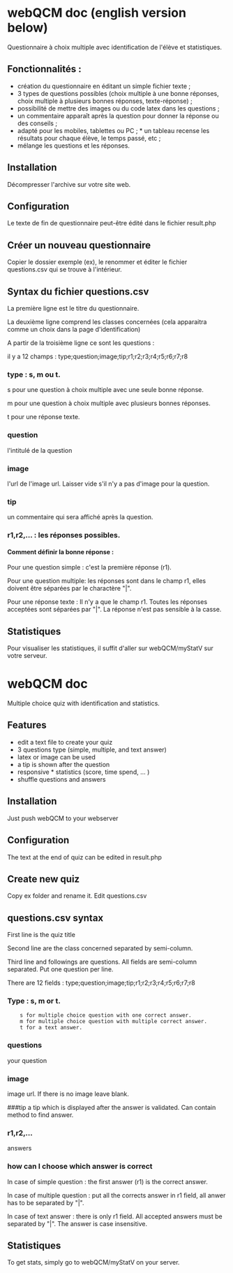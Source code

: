 # webQCM doc (english version below)

Questionnaire à choix multiple avec identification de l'élève et statistiques.

## Fonctionnalités :

* création du questionnaire en éditant un simple fichier texte ;
* 3 types de questions possibles (choix multiple à une bonne réponses, choix multiple à plusieurs bonnes réponses, texte-réponse) ;
* possibilité de mettre des images ou du code latex dans les questions ;
* un commentaire apparaît après la question pour donner la réponse ou des conseils ;
* adapté pour les mobiles, tablettes ou PC ;
* un tableau recense les résultats pour chaque élève, le temps passé, etc ;
* mélange les questions et les réponses.

## Installation

Décompresser l'archive sur votre site web.

## Configuration

Le texte de fin de questionnaire peut-être édité dans le fichier result.php

## Créer un nouveau questionnaire

Copier le dossier exemple (ex), le renommer et éditer le fichier questions.csv qui se trouve à l'intérieur.

## Syntax du fichier questions.csv

La première ligne est le titre du questionnaire.

La deuxième ligne comprend les classes concernées (cela apparaitra comme un choix dans la page d'identification)

A partir de la troisième ligne ce sont les questions :

il y a 12 champs : type;question;image;tip;r1;r2;r3;r4;r5;r6;r7;r8

### type : s, m ou t.
s pour une question à choix multiple avec une seule bonne réponse.

m pour une question à choix multiple avec plusieurs bonnes réponses.

t pour une réponse texte.

### question
l'intitulé de la question

### image
l'url de l'image url. Laisser vide s'il n'y a pas d'image pour la question.

### tip
un commentaire qui sera affiché après la question.

### r1,r2,... : les réponses possibles.

#### Comment définir la bonne réponse :

Pour une question simple : c'est la première réponse (r1).

Pour une question multiple: les réponses sont dans le champ r1, elles doivent être séparées par le charactère "|".

Pour une réponse texte : Il n'y a que le champ r1. Toutes les réponses acceptées sont séparées par "|". La réponse n'est pas sensible à la casse.
	
## Statistiques

Pour visualiser les statistiques, il suffit d'aller sur webQCM/myStatV sur votre serveur.

# webQCM doc

Multiple choice quiz with identification and statistics.

## Features

* edit a text file to create your quiz
* 3 questions type (simple, multiple, and text answer)
* latex or image can be used
* a tip is shown after the question
* responsive
* statistics (score, time spend, ... )
* shuffle questions and answers

## Installation

Just push webQCM to your webserver

## Configuration

The text at the end of quiz can be edited in result.php

## Create new quiz

Copy ex folder and rename it. Edit questions.csv

## questions.csv syntax

First line is the quiz title

Second line are the class concerned separated by semi-column.

Third line and followings are questions. All fields are semi-column separated. Put one question per line.

There are 12 fields : type;question;image;tip;r1;r2;r3;r4;r5;r6;r7;r8

### Type : s, m or t.
        s for multiple choice question with one correct answer.
        m for multiple choice question with multiple correct answer.
        t for a text answer.

### questions
your question

### image
image url. If there is no image leave blank.

###tip
a tip which is displayed after the answer is validated. Can contain method to find answer.

### r1,r2,...
answers

### how can I choose which answer is correct

In case of simple question : the first answer (r1) is the correct answer.

In case of multiple question : put all the corrects answer in r1 field, all anwer has to be separated by "|".

In case of text answer : there is only r1 field. All accepted answers must be separated by "|". The answer is case insensitive.

## Statistiques

To get stats, simply go to webQCM/myStatV on your server.
